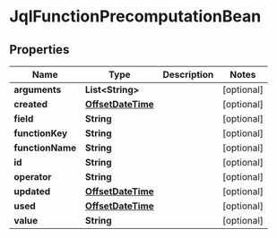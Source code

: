 # JqlFunctionPrecomputationBean

## Properties
Name | Type | Description | Notes
------------ | ------------- | ------------- | -------------
**arguments** | **List&lt;String&gt;** |  |  [optional]
**created** | [**OffsetDateTime**](OffsetDateTime.md) |  |  [optional]
**field** | **String** |  |  [optional]
**functionKey** | **String** |  |  [optional]
**functionName** | **String** |  |  [optional]
**id** | **String** |  |  [optional]
**operator** | **String** |  |  [optional]
**updated** | [**OffsetDateTime**](OffsetDateTime.md) |  |  [optional]
**used** | [**OffsetDateTime**](OffsetDateTime.md) |  |  [optional]
**value** | **String** |  |  [optional]
